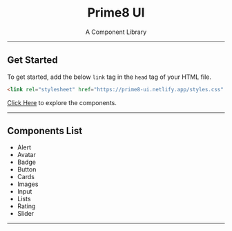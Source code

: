<h1 align="center" font-weight: bold">Prime8 UI</h1>

<p align="center">A Component Library</p>

---

## Get Started

To get started, add the below `link` tag in the `head` tag of your HTML file.

```html
<link rel="stylesheet" href="https://prime8-ui.netlify.app/styles.css" />
```

[Click Here](https://prime8-ui.netlify.app/components/alerts/alerts) to explore the components.

---

## Components List

- Alert
- Avatar
- Badge
- Button
- Cards
- Images
- Input
- Lists
- Rating
- Slider
---